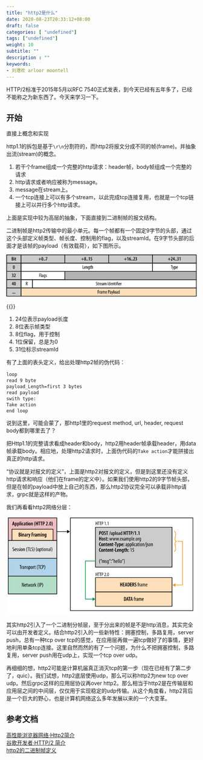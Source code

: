 ```yaml
---
title: "http2是什么"
date: 2020-08-23T20:33:12+08:00
draft: false
categories: [ "undefined"]
tags: ["undefined"]
weight: 10
subtitle: ""
description : ""
keywords:
- 刘港欢 arloor moontell
---
```


HTTP/2标准于2015年5月以RFC 7540正式发表，到今天已经有五年多了，已经不能称之为新东西了。今天来学习一下。
<!--more-->

## 开始

直接上概念和实现

http1.1的拆包是基于`\r\n`分割符的，而http2将报文分成不同的帧(frame)。并抽象出流(stream)的概念。

1. 若干个frame组成一个完整的http请求：header帧，body帧组成一个完整的请求
2. http请求或者响应被称为message。
2. message在stream上。
3. 一个tcp连接上可以有多个stream，以此完成tcp连接复用，也就是一个tcp链接上可以并行多个http请求。

上面是实现中较为高层的抽象，下面直接到二进制帧的报文结构。

二进制帧是http2传输中的最小单元。每一个帧都有一个固定9字节的头部，通过这个头部定义帧类型、帧长度、控制用的flag，以及streamId。在9字节头部的后面才是该帧的payload（有效载荷），如下图所示。

<img src="/img/http2-frame-first-9-bytes.svg" alt="" width="700px" style="max-width: 100%;">


{{<imgx src="/img/http2-frame-first-9-bytes.svg" alt="" width="700px" style="max-width: 100%;">}}


1. 24位表示payload长度
2. 8位表示帧类型
3. 8位flag，用于控制
4. 1位保留，总是为0
5. 31位标示streamId

有了上面的表头定义，给出处理http2帧的伪代码：

```
loop
read 9 byte
payload_Length=first 3 bytes
read payload
swith type:
Take action
end loop
```

说到这里，可能会蒙了，那http1里的request method, url, header, request body都到哪里去了？

把Http1.1的完整请求看成header和body，http2用header帧承载header，用data帧承载body。相应地，处理http2请求时，上面伪代码的`Take action`才能拼接出真正的http请求。

“协议就是对报文的定义”，上面是http2对报文的定义，但是到这里还没有定义http请求和响应（他们在frame的定义中）。如果我们使用http2的9字节帧头部，但是在帧的payload中放上自己的东西，那么http2协议完全可以承载非http请求，grpc就是这样的产物。

我们再看看http2网络分层：

<img src="/img/http2-layer.svg" alt="" width="700px" style="max-width: 100%;">

其实http2引入了一个二进制分帧层，至于分出来的帧是不是http消息，其实完全可以由开发者定义。结合http2引入的一些新特性：拥塞控制，多路复用，server push，总有一种tcp over tcp的感觉，在应用层再做一遍tcp做好了的事情，更好地利用单条tcp连接。这里自然而然的有了一个问题，为什么不把拥塞控制，多路复用，server push用在udp上，实现一个tcp over udp。

再细细的想，http2可能是计算机届真正消灭tcp的第一步（现在已经有了第二步了，quic）。我们试想，http2底层使用udp，那么可以称http2为new tcp over udp。然后grpc这样的应用层协议再over http2。那么相当于http2是在传输层和应用层之间的中间层，仅仅用于实现稳定的udp传输。从这个角度看，http2背后是一个巨大的野心，也是计算机网络这么多年发展以来的一个大变革。


## 参考文档

[高性能浏览器网络·Http2简介](https://hpbn.co/http2/)   
[谷歌开发者·HTTP/2 简介](https://developers.google.com/web/fundamentals/performance/http2?hl=zh-cn)    
[http2的二进制帧定义](https://halfrost.com/http2-http-frames-definitions/)    
